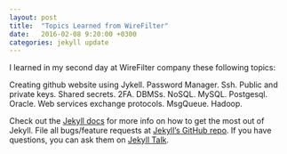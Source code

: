 ```yaml
---
layout: post
title:  "Topics Learned from WireFilter"
date:   2016-02-08 9:20:00 +0300
categories: jekyll update
---
```


I learned in my second day at WireFilter company these following topics:

 Creating github website using Jykell.
 Password Manager.
 Ssh.
 Public and private keys.
 Shared secrets.
 2FA.
 DBMSs.
 NoSQL.
 MySQL.
 Postgesql.
 Oracle.
 Web services exchange protocols.
 MsgQueue.
 Hadoop.

Check out the [Jekyll docs][jekyll-docs] for more info on how to get the most out of Jekyll. File all bugs/feature requests at [Jekyll’s GitHub repo][jekyll-gh]. If you have questions, you can ask them on [Jekyll Talk][jekyll-talk].

[jekyll-docs]: http://jekyllrb.com/docs/home
[jekyll-gh]:   https://github.com/jekyll/jekyll
[jekyll-talk]: https://talk.jekyllrb.com/
